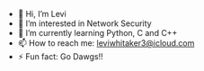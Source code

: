 - 👋 Hi, I’m Levi 
- 👀 I’m interested in Network Security
- 🌱 I’m currently learning Python, C and C++
- 📫 How to reach me: leviwhitaker3@icloud.com
- ⚡ Fun fact: Go Dawgs!!

